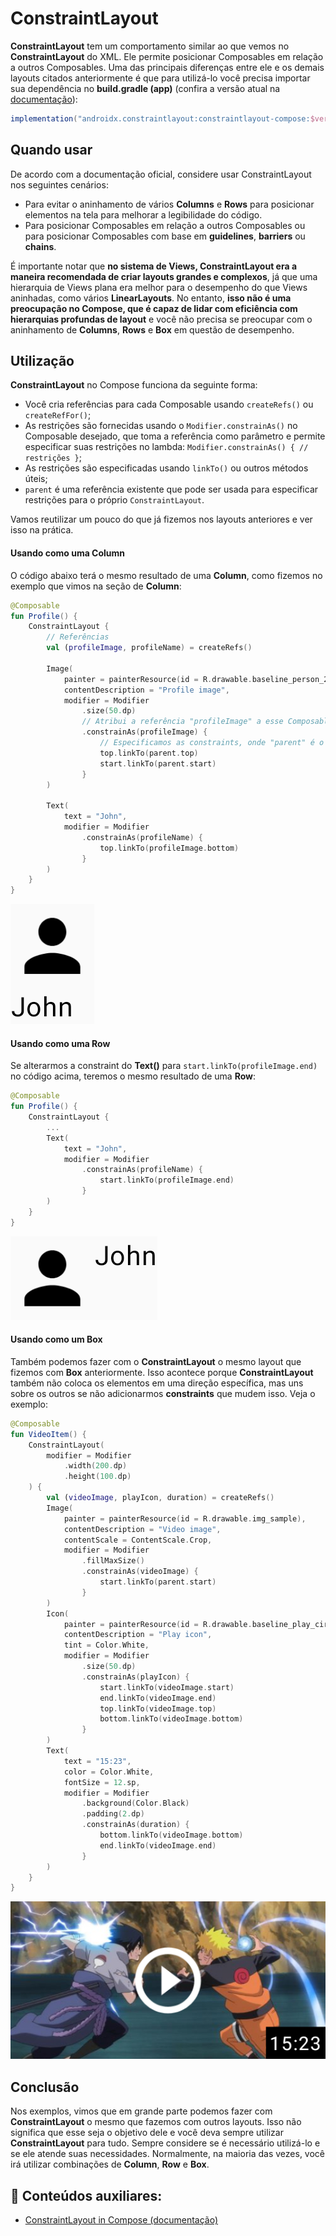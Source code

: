 # ConstraintLayout

**ConstraintLayout** tem um comportamento similar ao que vemos no **ConstraintLayout** do XML. Ele permite posicionar Composables em relação a outros Composables. Uma das principais diferenças entre ele e os demais layouts citados anteriormente é que para utilizá-lo você precisa importar sua dependência no **build.gradle (app)** (confira a versão atual na [documentação](https://developer.android.com/jetpack/compose/layouts/constraintlayout)):

```gradle
implementation("androidx.constraintlayout:constraintlayout-compose:$version")
```

## Quando usar

De acordo com a documentação oficial, considere usar ConstraintLayout nos seguintes cenários:

- Para evitar o aninhamento de vários **Columns** e **Rows** para posicionar elementos na tela para melhorar a legibilidade do código.
- Para posicionar Composables em relação a outros Composables ou para posicionar Composables com base em **guidelines**, **barriers** ou **chains**.

É importante notar que **no sistema de Views, ConstraintLayout era a maneira recomendada de criar layouts grandes e complexos**, já que uma hierarquia de Views plana era melhor para o desempenho do que Views aninhadas, como vários **LinearLayouts**. No entanto, **isso não é uma preocupação no Compose, que é capaz de lidar com eficiência com hierarquias profundas de layout** e você não precisa se preocupar com o aninhamento de **Columns**, **Rows** e **Box** em questão de desempenho.

## Utilização

**ConstraintLayout** no Compose funciona da seguinte forma:

- Você cria referências para cada Composable usando ```createRefs()``` ou ```createRefFor()```;
- As restrições são fornecidas usando o ```Modifier.constrainAs()``` no Composable desejado, que toma a referência como parâmetro e permite especificar suas restrições no lambda: ```Modifier.constrainAs() { // restrições }```;
- As restrições são especificadas usando ```linkTo()``` ou outros métodos úteis;
- ```parent``` é uma referência existente que pode ser usada para especificar restrições para o próprio ```ConstraintLayout```.

Vamos reutilizar um pouco do que já fizemos nos layouts anteriores e ver isso na prática.

#### Usando como uma Column

O código abaixo terá o mesmo resultado de uma **Column**, como fizemos no exemplo que vimos na seção de **Column**:

```kotlin
@Composable
fun Profile() {
    ConstraintLayout {
        // Referências
        val (profileImage, profileName) = createRefs()

        Image(
            painter = painterResource(id = R.drawable.baseline_person_24),
            contentDescription = "Profile image",
            modifier = Modifier
                .size(50.dp)
                // Atribui a referência "profileImage" a esse Composable Image()
                .constrainAs(profileImage) {
                    // Especificamos as constraints, onde "parent" é o próprio ConstraintLayout
                    top.linkTo(parent.top)
                    start.linkTo(parent.start)
                }
        )

        Text(
            text = "John",
            modifier = Modifier
                .constrainAs(profileName) {
                    top.linkTo(profileImage.bottom)
                }
        )
    }
}
```

![ConstraintLayout como Column](constraintlayout/img-01.png)

#### Usando como uma Row

Se alterarmos a constraint do **Text()** para ```start.linkTo(profileImage.end)``` no código acima, teremos o mesmo resultado de uma **Row**:

```kotlin
@Composable
fun Profile() {
    ConstraintLayout {
        ...
        Text(
            text = "John",
            modifier = Modifier
                .constrainAs(profileName) {
                    start.linkTo(profileImage.end)
                }
        )
    }
}
```

![ConstraintLayout como Row](constraintlayout/img-02.png)

#### Usando como um Box

Também podemos fazer com o **ConstraintLayout** o mesmo layout que fizemos com **Box** anteriormente. Isso acontece porque **ConstraintLayout** também não coloca os elementos em uma direção específica, mas uns sobre os outros se não adicionarmos **constraints** que mudem isso. Veja o exemplo:

```kotlin
@Composable
fun VideoItem() {
    ConstraintLayout(
        modifier = Modifier
            .width(200.dp)
            .height(100.dp)
    ) {
        val (videoImage, playIcon, duration) = createRefs()
        Image(
            painter = painterResource(id = R.drawable.img_sample),
            contentDescription = "Video image",
            contentScale = ContentScale.Crop,
            modifier = Modifier
                .fillMaxSize()
                .constrainAs(videoImage) {
                    start.linkTo(parent.start)
                }
        )
        Icon(
            painter = painterResource(id = R.drawable.baseline_play_circle_outline_24),
            contentDescription = "Play icon",
            tint = Color.White,
            modifier = Modifier
                .size(50.dp)
                .constrainAs(playIcon) {
                    start.linkTo(videoImage.start)
                    end.linkTo(videoImage.end)
                    top.linkTo(videoImage.top)
                    bottom.linkTo(videoImage.bottom)
                }
        )
        Text(
            text = "15:23",
            color = Color.White,
            fontSize = 12.sp,
            modifier = Modifier
                .background(Color.Black)
                .padding(2.dp)
                .constrainAs(duration) {
                    bottom.linkTo(videoImage.bottom)
                    end.linkTo(videoImage.end)
                }
        )
    }
}
```

![ConstraintLayout como Box](constraintlayout/img-03.png)

## Conclusão

Nos exemplos, vimos que em grande parte podemos fazer com **ConstraintLayout** o mesmo que fazemos com outros layouts. Isso não significa que esse seja o objetivo dele e você deva sempre utilizar **ConstraintLayout** para tudo. Sempre considere se é necessário utilizá-lo e se ele atende suas necessidades. Normalmente, na maioria das vezes, você irá utilizar combinações de **Column**, **Row** e **Box**.

## :link: Conteúdos auxiliares:
- [ConstraintLayout in Compose (documentação)](https://developer.android.com/jetpack/compose/layouts/constraintlayout)